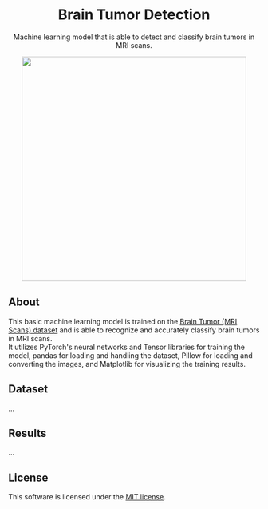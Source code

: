 <h1 align="center">Brain Tumor Detection</h1>

<p align="center">
    Machine learning model that is able to detect and classify brain tumors in MRI scans.
</p>

<p align="center">
    <img src="https://github.com/user-attachments/assets/6bf473d8-5bea-454c-8930-f38f01a317c7" width="450">
</p>


## About
This basic machine learning model is trained on the
[Brain Tumor (MRI Scans) dataset](https://www.kaggle.com/datasets/rm1000/brain-tumor-mri-scans)
and is able to recognize and accurately classify brain tumors in MRI scans.
<br>
It utilizes PyTorch's neural networks and Tensor libraries for training the model, pandas for loading
and handling the dataset, Pillow for loading and converting the images, and Matplotlib
for visualizing the training results.


## Dataset
...


## Results
...

## License
This software is licensed under the [MIT license](LICENSE).